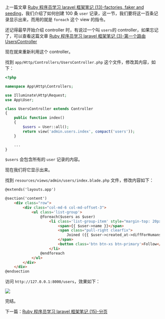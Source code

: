 上一篇文章 [Ruby 程序员学习 laravel 框架笔记 (13)-factories, faker and seeding](https://www.rails365.net/articles/ruby-cheng-xu-yuan-xue-xi-laravel-kuang-jia-bi-ji-13-factories-faker-and)，我们介绍了如何创建 100 条 `user` 记录，这一节，我们要将这一百条记录显示出来，而用的就是 `foreach` 这个 view 的指令。

还记得最早开始介绍 controller 时，有说过一个叫 `users`的 controller，如果忘记了，可以查看这篇文章 [Ruby 程序员学习 laravel 框架笔记 (3)-第一个路由 UsersController](https://www.rails365.net/articles/ruby-cheng-xu-yuan-xue-xi-laravel-kuang-jia-bi-ji-3-di-yi-ge-lu-you-userscontroller)

现在就来重新利用这个 controller。

找到 `app/Http/Controllers/UsersController.php` 这个文件，修改其内容，如下：

``` php
<?php

namespace App\Http\Controllers;

use Illuminate\Http\Request;
use App\User;

class UsersController extends Controller
{
    public function index()
    {
        $users = User::all();
        return view('admin.users.index', compact('users'));
    }

    ...
}
```

`$users` 会包含所有的 `user` 记录的内容。

现在我们将它显示出来。

找到 `resources/views/admin/users/index.blade.php` 文件，修改内容如下：

``` html
@extends('layouts.app')

@section('content')
    <div class="row">
        <div class="col-md-6 col-md-offset-3">
            <ul class='list-group'>
                @foreach($users as $user)
                    <li class='list-group-item' style="margin-top: 20px;">
                        <span>{{ $user->name }}</span>
                        <span class="pull-right clearfix">
                            Joined ({{ $user->created_at->diffForHumans() }})
                        </span>
                        <button class='btn btn-xs btn-primary'>Follow</button>
                    </li>
                @endforeach
            </ul>
        </div>
    </div>
@endsection
```

访问 `http://127.0.0.1:8000/users`，效果如下：

![](https://rails365.oss-cn-shenzhen.aliyuncs.com/uploads/photo/image/307/2017/dbcc1b9d0be18d35e3fd142638da390c.png)

完结。

下一篇：[Ruby 程序员学习 laravel 框架笔记 (15)-分页](https://www.rails365.net/articles/ruby-cheng-xu-yuan-xue-xi-laravel-kuang-jia-bi-ji-15-fen-ye)
